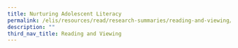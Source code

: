 ```yaml
---
title: Nurturing Adolescent Literacy
permalink: /elis/resources/read/research-summaries/reading-and-viewing/nurturing-adolescent-literacy/
description: ""
third_nav_title: Reading and Viewing
---
```

